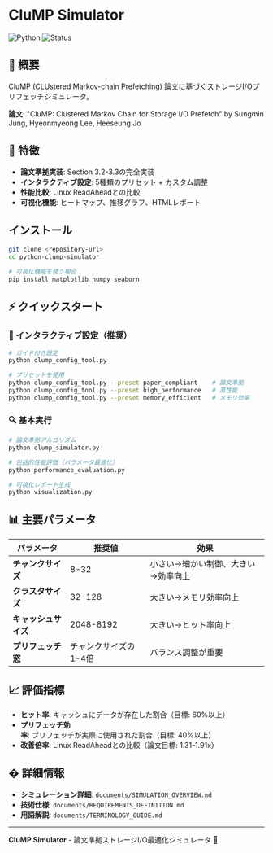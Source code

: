 # CluMP Simulator

![Python](https://img.shields.io/badge/Python-3.8+-blue)
![Status](https://img.shields.io/badge/Status-Ready-green)

## 📖 概要

CluMP (CLUstered Markov-chain Prefetching) 論文に基づくストレージI/Oプリフェッチシミュレータ。

**論文**: "CluMP: Clustered Markov Chain for Storage I/O Prefetch" by Sungmin Jung, Hyeonmyeong Lee, Heeseung Jo

## 🚀 特徴

- **論文準拠実装**: Section 3.2-3.3の完全実装
- **インタラクティブ設定**: 5種類のプリセット + カスタム調整
- **性能比較**: Linux ReadAheadとの比較
- **可視化機能**: ヒートマップ、推移グラフ、HTMLレポート

##  インストール

```bash
git clone <repository-url>
cd python-clump-simulator

# 可視化機能を使う場合
pip install matplotlib numpy seaborn
```

## ⚡ クイックスタート

### 🎯 インタラクティブ設定（推奨）

```bash
# ガイド付き設定
python clump_config_tool.py

# プリセットを使用
python clump_config_tool.py --preset paper_compliant    # 論文準拠
python clump_config_tool.py --preset high_performance   # 高性能
python clump_config_tool.py --preset memory_efficient   # メモリ効率
```

### 🔍 基本実行

```bash
# 論文準拠アルゴリズム
python clump_simulator.py

# 包括的性能評価（パラメータ最適化）
python performance_evaluation.py

# 可視化レポート生成
python visualization.py
```

## 📊 主要パラメータ

| パラメータ | 推奨値 | 効果 |
|-----------|--------|------|
| **チャンクサイズ** | 8-32 | 小さい→細かい制御、大きい→効率向上 |
| **クラスタサイズ** | 32-128 | 大きい→メモリ効率向上 |
| **キャッシュサイズ** | 2048-8192 | 大きい→ヒット率向上 |
| **プリフェッチ窓** | チャンクサイズの1-4倍 | バランス調整が重要 |

## 📈 評価指標

- **ヒット率**: キャッシュにデータが存在した割合（目標: 60%以上）
- **プリフェッチ効率**: プリフェッチが実際に使用された割合（目標: 40%以上）
- **改善倍率**: Linux ReadAheadとの比較（論文目標: 1.31-1.91x）

## � 詳細情報

- **シミュレーション詳細**: `documents/SIMULATION_OVERVIEW.md`
- **技術仕様**: `documents/REQUIREMENTS_DEFINITION.md`
- **用語解説**: `documents/TERMINOLOGY_GUIDE.md`

---
**CluMP Simulator** - 論文準拠ストレージI/O最適化シミュレータ 🚀